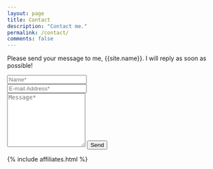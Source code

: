 ```yaml
---
layout: page
title: Contact
description: "Contact me."
permalink: /contact/
comments: false
---
```


<form action="https://formspree.io/f/{{site.formspree}}" method="POST">    
<p class="mb-4">Please send your message to me, {{site.name}}. I will reply as soon as possible!</p>
<div class="form-group row">
<div class="col-md-6">
<input class="form-control" type="text" name="name" placeholder="Name*" required>
</div>
<div class="col-md-6">
<input class="form-control" type="email" name="_replyto" placeholder="E-mail Address*" required>
</div>
</div>
<textarea rows="8" class="form-control mb-3" name="message" placeholder="Message*" required></textarea>    
<input class="btn btn-dark" type="submit" value="Send">
</form>

{% include affiliates.html %}
